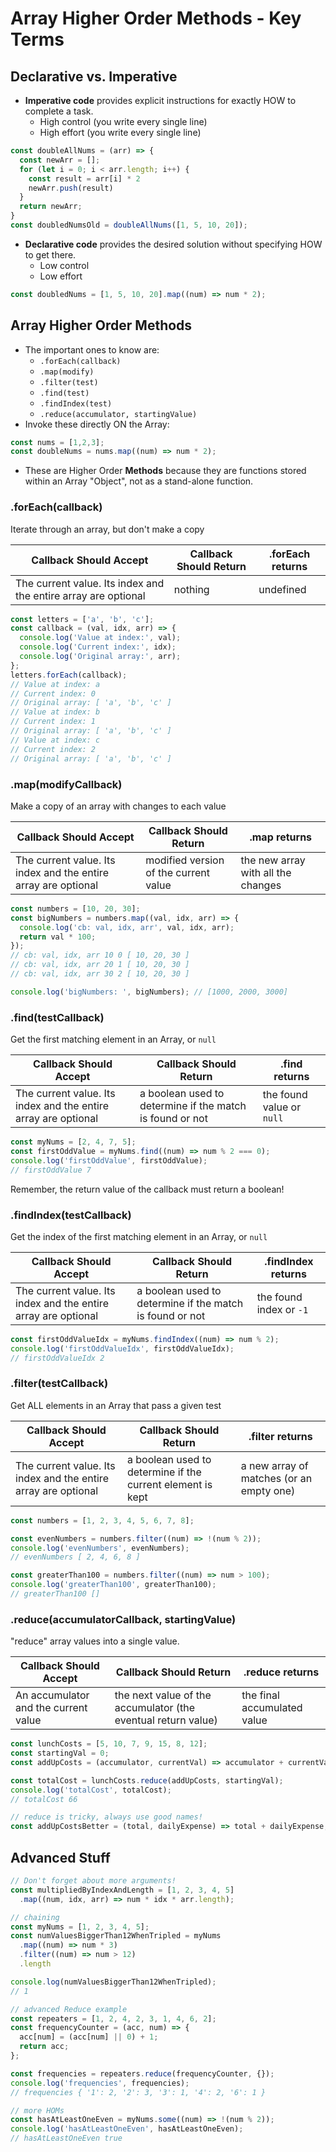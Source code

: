 # Array Higher Order Methods - Key Terms

## Declarative vs. Imperative

* **Imperative code** provides explicit instructions for exactly HOW to complete a task.
    * High control (you write every single line)
    * High effort (you write every single line)

```js
const doubleAllNums = (arr) => {
  const newArr = [];
  for (let i = 0; i < arr.length; i++) {
    const result = arr[i] * 2
    newArr.push(result)
  }
  return newArr;
}
const doubledNumsOld = doubleAllNums([1, 5, 10, 20]);
```

* **Declarative code** provides the desired solution without specifying HOW to get there.
    * Low control
    * Low effort

```js
const doubledNums = [1, 5, 10, 20].map((num) => num * 2);
```

## Array Higher Order Methods

* The important ones to know are:
    * `.forEach(callback)`
    * `.map(modify)`
    * `.filter(test)`
    * `.find(test)`
    * `.findIndex(test)`
    * `.reduce(accumulator, startingValue)`
* Invoke these directly ON the Array:

```js
const nums = [1,2,3];
const doubleNums = nums.map((num) => num * 2);
```

* These are Higher Order **Methods** because they are functions stored within an Array "Object", not as a stand-alone function.

### .forEach(callback)

Iterate through an array, but don't make a copy

| Callback Should Accept                                        	| Callback Should Return 	| .forEach returns 	|
|----------------------------------------------------------------	|------------------------	|------------------	|
| The current value. Its index and the entire array are optional 	| nothing                	| undefined        	|


```js
const letters = ['a', 'b', 'c'];
const callback = (val, idx, arr) => {
  console.log('Value at index:', val);
  console.log('Current index:', idx);
  console.log('Original array:', arr);
};
letters.forEach(callback);
// Value at index: a
// Current index: 0
// Original array: [ 'a', 'b', 'c' ]
// Value at index: b
// Current index: 1
// Original array: [ 'a', 'b', 'c' ]
// Value at index: c
// Current index: 2
// Original array: [ 'a', 'b', 'c' ]
```

### .map(modifyCallback)


Make a copy of an array with changes to each value

| Callback Should Accept                                         | Callback Should Return                | .map returns                       |
| -------------------------------------------------------------- | ------------------------------------- | ---------------------------------- |
| The current value. Its index and the entire array are optional | modified version of the current value | the new array with all the changes |

```js
const numbers = [10, 20, 30];
const bigNumbers = numbers.map((val, idx, arr) => {
  console.log('cb: val, idx, arr', val, idx, arr);
  return val * 100;
});
// cb: val, idx, arr 10 0 [ 10, 20, 30 ]
// cb: val, idx, arr 20 1 [ 10, 20, 30 ]
// cb: val, idx, arr 30 2 [ 10, 20, 30 ]

console.log('bigNumbers: ', bigNumbers); // [1000, 2000, 3000]
```

### .find(testCallback)

Get the first matching element in an Array, or `null`

| Callback Should Accept                                         | Callback Should Return                                   | .find returns              |
| -------------------------------------------------------------- | -------------------------------------------------------- | -------------------------- |
| The current value. Its index and the entire array are optional | a boolean used to determine if the match is found or not | the found value or  `null` |

```js
const myNums = [2, 4, 7, 5];
const firstOddValue = myNums.find((num) => num % 2 === 0);
console.log('firstOddValue', firstOddValue);
// firstOddValue 7
```

Remember, the return value of the callback must return a boolean!

### .findIndex(testCallback)

Get the index of the first matching element in an Array, or `null`

| Callback Should Accept                                         | Callback Should Return                                   | .findIndex returns       |
| -------------------------------------------------------------- | -------------------------------------------------------- | ------------------------ |
| The current value. Its index and the entire array are optional | a boolean used to determine if the match is found or not | the found index or  `-1` |

```js
const firstOddValueIdx = myNums.findIndex((num) => num % 2);
console.log('firstOddValueIdx', firstOddValueIdx);
// firstOddValueIdx 2
```

### .filter(testCallback)

Get ALL elements in an Array that pass a given test

| Callback Should Accept                                         | Callback Should Return                                     | .filter returns                          |
| -------------------------------------------------------------- | ---------------------------------------------------------- | ---------------------------------------- |
| The current value. Its index and the entire array are optional | a boolean used to determine if the current element is kept | a new array of matches (or an empty one) |

```js
const numbers = [1, 2, 3, 4, 5, 6, 7, 8];

const evenNumbers = numbers.filter((num) => !(num % 2));
console.log('evenNumbers', evenNumbers);
// evenNumbers [ 2, 4, 6, 8 ]

const greaterThan100 = numbers.filter((num) => num > 100);
console.log('greaterThan100', greaterThan100);
// greaterThan100 []
```

### .reduce(accumulatorCallback, startingValue)

"reduce" array values into a single value.

| Callback Should Accept               | Callback Should Return                                        | .reduce returns             |
| ------------------------------------ | ------------------------------------------------------------- | --------------------------- |
| An accumulator and the current value | the next value of the accumulator (the eventual return value) | the final accumulated value |

```js
const lunchCosts = [5, 10, 7, 9, 15, 8, 12];
const startingVal = 0;
const addUpCosts = (accumulator, currentVal) => accumulator + currentVal;

const totalCost = lunchCosts.reduce(addUpCosts, startingVal);
console.log('totalCost', totalCost);
// totalCost 66

// reduce is tricky, always use good names!
const addUpCostsBetter = (total, dailyExpense) => total + dailyExpense;
```

## Advanced Stuff

```js
// Don't forget about more arguments!
const multipliedByIndexAndLength = [1, 2, 3, 4, 5]
  .map((num, idx, arr) => num * idx * arr.length);

// chaining
const myNums = [1, 2, 3, 4, 5];
const numValuesBiggerThan12WhenTripled = myNums
  .map((num) => num * 3)
  .filter((num) => num > 12)
  .length

console.log(numValuesBiggerThan12WhenTripled);
// 1

// advanced Reduce example
const repeaters = [1, 2, 4, 2, 3, 1, 4, 6, 2];
const frequencyCounter = (acc, num) => {
  acc[num] = (acc[num] || 0) + 1;
  return acc;
};

const frequencies = repeaters.reduce(frequencyCounter, {});
console.log('frequencies', frequencies);
// frequencies { '1': 2, '2': 3, '3': 1, '4': 2, '6': 1 }

// more HOMs
const hasAtLeastOneEven = myNums.some((num) => !(num % 2));
console.log('hasAtLeastOneEven', hasAtLeastOneEven);
// hasAtLeastOneEven true
```
